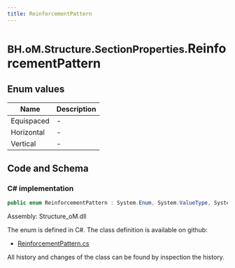 ```yaml
---
title: ReinforcementPattern
---
```


# <small>BH.oM.Structure.SectionProperties.</small>**ReinforcementPattern**



## Enum values

| Name            | Description                                                    |
|-----------------|----------------------------------------------------------------|
| Equispaced |  -  |
| Horizontal |  -  |
| Vertical |  -  |


## Code and Schema

### C# implementation

``` C# title="C#"
public enum ReinforcementPattern : System.Enum, System.ValueType, System.IComparable, System.ISpanFormattable, System.IFormattable, System.IConvertible
```

Assembly: Structure_oM.dll

The enum is defined in C#. The class definition is available on github:

- [ReinforcementPattern.cs](https://github.com/BHoM/BHoM/blob/develop/Structure_oM/SectionProperties\Enums\ReinforcementPattern.cs)

All history and changes of the class can be found by inspection the history.
